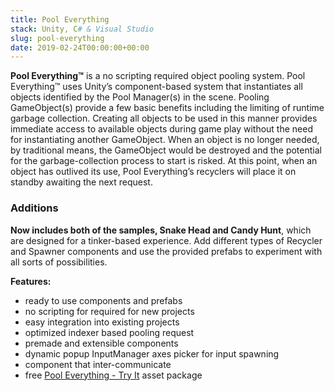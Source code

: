 ```yaml
---
title: Pool Everything
stack: Unity, C# & Visual Studio
slug: pool-everything
date: 2019-02-24T00:00:00+00:00
---
```


**Pool Everything™** is a no scripting required object pooling system. Pool Everything™ uses Unity’s component-based system that instantiates all objects identified by the Pool Manager(s) in the scene.
Pooling GameObject(s) provide a few basic benefits including the limiting of runtime garbage collection. Creating all objects to be used in this manner provides immediate access to available objects during game play without the need for instantiating another GameObject. When an object is no longer needed, by traditional means, the GameObject would be destroyed and the potential for the garbage-collection process to start is risked. At this point, when an object has outlived its use, Pool Everything’s recyclers will place it on standby awaiting the next request.

### Additions

**Now includes both of the samples, Snake Head and Candy Hunt**, which are designed for a tinker-based experience. Add different types of Recycler and Spawner components and use the provided prefabs to experiment with all sorts of possibilities.

**Features:**
- ready to use components and prefabs
- no scripting for required for new projects
- easy integration into existing projects
- optimized indexer based pooling request
- premade and extensible components
- dynamic popup InputManager axes picker for input spawning
- component that inter-communicate
- free [Pool Everything - Try It](https://assetstore.unity.com/packages/slug/70947) asset package